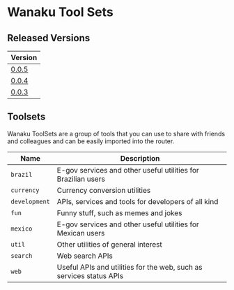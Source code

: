 # Wanaku Tool Sets


## Released Versions

| Version                                                                 |
|-------------------------------------------------------------------------|
| [0.0.5](https://github.com/wanaku-ai/wanaku-toolsets/tree/wanaku-0.0.5) |
| [0.0.4](https://github.com/wanaku-ai/wanaku-toolsets/tree/wanaku-0.0.4) |
| [0.0.3](https://github.com/wanaku-ai/wanaku-toolsets/tree/wanaku-0.0.3) |

## Toolsets

Wanaku ToolSets are a group of tools that you can use to share with friends and colleagues and
can be easily imported into the router.


| Name          | Description                                                         |
|---------------|---------------------------------------------------------------------|
| `brazil`      | E-gov services and other useful utilities for Brazilian users       |
| `currency`    | Currency conversion utilities                                       |
| `development` | APIs, services and tools for developers of all kind                 |
| `fun`         | Funny stuff, such as memes and jokes                                |
| `mexico`      | E-gov services and other useful utilities for Mexican users         |
| `util`        | Other utilities of general interest                                 |
| `search`      | Web search APIs                                                     |
| `web`         | Useful APIs and utilities for the web, such as services status APIs |
